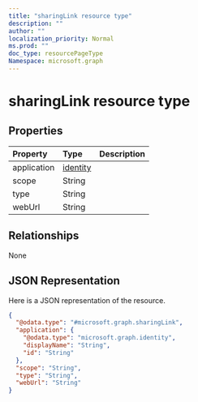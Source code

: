 ```yaml
---
title: "sharingLink resource type"
description: ""
author: ""
localization_priority: Normal
ms.prod: ""
doc_type: resourcePageType
Namespace: microsoft.graph
---
```



# sharingLink resource type



## Properties
|Property|Type|Description|
|:---|:---|:---|
|application|[identity](../resources/identity.md)||
|scope|String||
|type|String||
|webUrl|String||

## Relationships
None

## JSON Representation
Here is a JSON representation of the resource.
<!-- {
  "blockType": "resource",
  "@odata.type": "microsoft.graph.sharingLink"
}
-->
``` json
{
  "@odata.type": "#microsoft.graph.sharingLink",
  "application": {
    "@odata.type": "microsoft.graph.identity",
    "displayName": "String",
    "id": "String"
  },
  "scope": "String",
  "type": "String",
  "webUrl": "String"
}
```

